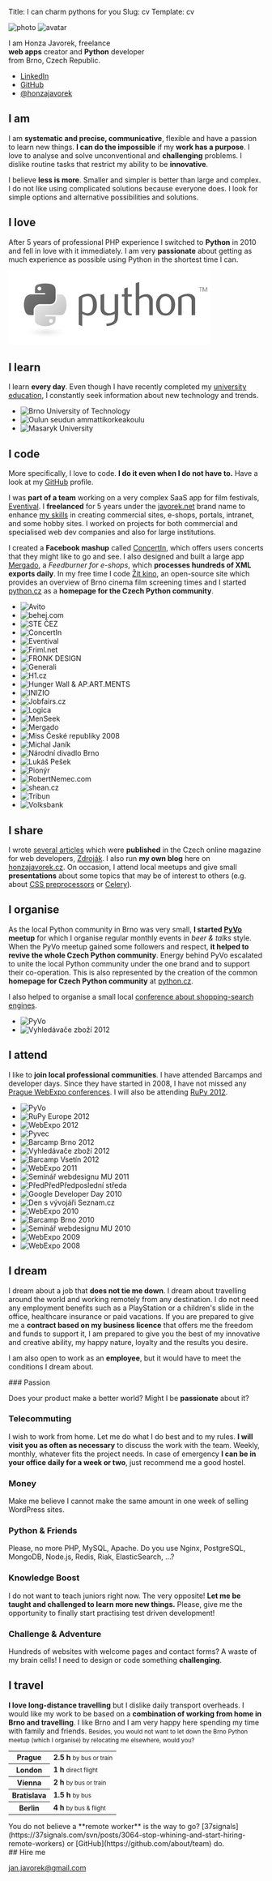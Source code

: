 Title: I can charm pythons for you
Slug: cv
Template: cv

<!--
    mapa s destinacemi kolem brna http://blog.rupy.eu/post/32731707136/brno-bryes + destinace kam jsou prime lety z Brna
    pevne mezery
-->

<div class="lead">
    <p class="images">
        <img class="photo" src="images/honza.jpg" width="150" height="150" alt="photo">
        <img class="avatar" src="https://www.gravatar.com/avatar/d4a28b46d4ac5f2cc601f588becf9f74?s=50" width="50" height="50" alt="avatar">
    </p>
    <p>
        I am Honza Javorek, freelance
        <br><strong>web apps</strong> creator and <strong>Python</strong> developer
        <br>from Brno, Czech Republic.
    </p>
    <ul>
        <li><a href="https://www.linkedin.com/in/honzajavorek">LinkedIn</a></li>
        <li><a href="https://github.com/honzajavorek">GitHub</a></li>
        <li><a href="https://twitter.com/honzajavorek">@honzajavorek</a></li>
    </ul>
</div>

## I am

I am **systematic and precise, communicative**, flexible and have a passion to learn new things. **I can do the impossible** if my **work has a purpose**. I love to analyse and solve unconventional and **challenging** problems. I dislike routine tasks that restrict my ability to be **innovative**.

I believe **less is more**. Smaller and simpler is better than large and complex. I do not like using complicated solutions because everyone does. I look for simple options and alternative possibilities and solutions.

## I love

After 5 years of professional PHP experience I switched to **Python** in 2010 and fell in love with it immediately. I am very **passionate** about getting as much experience as possible using Python in the shortest time I can.

![Python](images/python-grey.png)

## I learn

I learn **every day**. Even though I have recently completed my [university education](http://www.linkedin.com/in/honzajavorek#profile-education), I constantly seek information about new technology and trends.

<ul>
    <li>
        <img src="images/attending/vut.png" alt="Brno University of Technology" title="Brno University of Technology">
    </li>
    <li>
        <img src="images/attending/oamk.png" alt="Oulun seudun ammattikorkeakoulu" title="Oulun seudun ammattikorkeakoulu">
    </li>
    <li>
        <img src="images/attending/mu.png" alt="Masaryk University" title="Masaryk University">
    </li>
</ul>

## I code

More specifically, I love to code. **I do it even when I do not have to.** Have a look at my [GitHub](http://github.com/honzajavorek/) profile.

I was **part of a team** working on a very complex SaaS app for film festivals, [Eventival](http://www.eventival.com/). I **freelanced** for 5 years under the [javorek.net](http://javorek.net) brand name to enhance [my skills](http://www.linkedin.com/in/honzajavorek#profile-skills) in creating commercial sites, e-shops, portals, intranet, and some hobby sites. I worked on projects for both commercial and specialised web dev companies and also for large institutions.

I created a **Facebook mashup** called [ConcertIn](https://apps.facebook.com/concertin/), which offers users concerts that they might like to go and see. I also designed and built a large app [Mergado](http://www.mergado.cz), a *Feedburner for e-shops*, which **processes hundreds of XML exports daily**. In my free time I code [Žít kino](http://zitkino.cz/), an open-source site which provides an overview of Brno cinema film screening times and I started [python.cz](http://python.cz/) as a **homepage for the Czech Python community**.

<ul>
    <li>
        <img src="images/references/avito.png" alt="Avito" title="Avito">
    </li>
    <li>
        <img src="images/references/behej.png" alt="behej.com" title="behej.com">
    </li>
    <li>
        <img src="images/references/cez.png" alt="STE ČEZ" title="STE ČEZ">
    </li>
    <li>
        <img src="images/references/concertin.png" alt="ConcertIn" title="ConcertIn">
    </li>
    <li>
        <img src="images/references/eventival.png" alt="Eventival" title="Eventival">
    </li>
    <li>
        <img src="images/references/friml.png" alt="Friml.net" title="Friml.net">
    </li>
    <li>
        <img src="images/references/fronk.png" alt="FRONK DESIGN" title="FRONK DESIGN">
    </li>
    <li>
        <img src="images/references/generali.png" alt="Generali" title="Generali">
    </li>
    <li>
        <img src="images/references/h1.png" alt="H1.cz" title="H1.cz">
    </li>
    <li>
        <img src="images/references/hungerwall.png" alt="Hunger Wall &amp; AP.ART.MENTS" title="Hunger Wall &amp; AP.ART.MENTS">
    </li>
    <li>
        <img src="images/references/inizio.png" alt="INIZIO" title="INIZIO">
    </li>
    <li>
        <img src="images/references/jobfairs.png" alt="Jobfairs.cz" title="Jobfairs.cz">
    </li>
    <li>
        <img src="images/references/logica.png" alt="Logica" title="Logica">
    </li>
    <li>
        <img src="images/references/menseek.png" alt="MenSeek" title="MenSeek">
    </li>
    <li>
        <img src="images/references/mergado.png" alt="Mergado" title="Mergado">
    </li>
    <li>
        <img src="images/references/miss.png" alt="Miss České republiky 2008" title="Miss České republiky 2008">
    </li>
    <li>
        <img src="images/references/michaljanik.png" alt="Michal Janík" title="Michal Janík">
    </li>
    <li>
        <img src="images/references/ndb.png" alt="Národní divadlo Brno" title="Národní divadlo Brno">
    </li>
    <li>
        <img src="images/references/pesek.png" alt="Lukáš Pešek" title="Lukáš Pešek">
    </li>
    <li>
        <img src="images/references/pionyr.png" alt="Pionýr" title="Pionýr">
    </li>
    <li>
        <img src="images/references/robertnemec.png" alt="RobertNemec.com" title="RobertNemec.com">
    </li>
    <li>
        <img src="images/references/shean.png" alt="shean.cz" title="shean.cz">
    </li>
    <li>
        <img src="images/references/tribun.png" alt="Tribun" title="Tribun">
    </li>
    <li>
        <img src="images/references/volksbank.png" alt="Volksbank" title="Volksbank">
    </li>
</ul>

## I share

I wrote [several articles](http://www.linkedin.com/in/honzajavorek#profile-publications) which were **published** in the Czech online magazine for web developers, [Zdroják](http://zdrojak.cz). I also run **my own blog** here on [honzajavorek.cz](http://honzajavorek.cz). On occasion, I attend local meetups and give small **presentations** about some topics that may be of interest to others (e.g. about [CSS preprocessors](https://speakerdeck.com/u/honzajavorek/p/jak-z-css-vymacknout-maximum) or [Celery](https://speakerdeck.com/u/honzajavorek/p/jak-prezit-frontu-a-nepredbihat)).

## I organise

As the local Python community in Brno was very small, **I started [PyVo](http://lanyrd.com/series/brno-pyvo/) meetup** for which I organise regular monthly events in *beer & talks* style. When the PyVo meetup gained some followers and respect, **it helped to revive the whole Czech Python community**. Energy behind PyVo escalated to unite the local Python community under the one brand and to support their co-operation. This is also represented by the creation of the common **homepage for Czech Python community** at [python.cz](http://python.cz).

I also helped to organise a small local [conference about shopping-search engines](http://www.michaljanik.cz//vyhledavace-zbozi-2012).

<ul>
    <li>
        <img src="images/attending/pyvo.png" alt="PyVo" title="PyVo">
    </li>
    <li>
        <img src="images/attending/zbozi2012.png" alt="Vyhledávače zboží 2012" title="Vyhledávače zboží 2012">
    </li>
</ul>

## I attend

I like to **join local professional communities**. I have attended Barcamps and developer days. Since they have started in 2008, I have not missed any [Prague WebExpo conferences](http://www.webexpo.net). I will also be attending [RuPy 2012](http://rupy.eu/).

<ul>
    <li>
        <img src="images/attending/pyvo.png" alt="PyVo" title="PyVo">
    </li>
    <li>
        <img src="images/attending/rupy.png" alt="RuPy Europe 2012" title="RuPy Europe 2012">
    </li>
    <li>
        <img src="images/attending/webexpo2012.png" alt="WebExpo 2012" title="WebExpo 2012">
    </li>
    <li>
        <img src="images/attending/pyvec.png" alt="Pyvec" title="Pyvec">
    </li>
    <li>
        <img src="images/attending/barcampbrno2012.png" alt="Barcamp Brno 2012" title="Barcamp Brno 2012">
    </li>
    <li>
        <img src="images/attending/zbozi2012.png" alt="Vyhledávače zboží 2012" title="Vyhledávače zboží 2012">
    </li>
    <li>
        <img src="images/attending/barcampvsetin2012.png" alt="Barcamp Vsetín 2012" title="Barcamp Vsetín 2012">
    </li>
    <li>
        <img src="images/attending/webexpo2011.png" alt="WebExpo 2011" title="WebExpo 2011">
    </li>
    <li>
        <img src="images/attending/pv219.png" alt="Seminář webdesignu MU 2011" title="Seminář webdesignu MU 2011">
    </li>
    <li>
        <img src="images/attending/ppps.png" alt="PředPředPředposlední středa" title="PředPředPředposlední středa">
    </li>
    <li>
        <img src="images/attending/gdd2010.png" alt="Google Developer Day 2010" title="Google Developer Day 2010">
    </li>
    <li>
        <img src="images/attending/seznam.png" alt="Den s vývojáři Seznam.cz" title="Den s vývojáři Seznam.cz">
    </li>
    <li>
        <img src="images/attending/webexpo2010.png" alt="WebExpo 2010" title="WebExpo 2010">
    </li>
    <li>
        <img src="images/attending/barcampbrno2010.png" alt="Barcamp Brno 2010" title="Barcamp Brno 2010">
    </li>
    <li>
        <img src="images/attending/pv219.png" alt="Seminář webdesignu MU 2010" title="Seminář webdesignu MU 2010">
    </li>
    <li>
        <img src="images/attending/webexpo2009.png" alt="WebExpo 2009" title="WebExpo 2009">
    </li>
    <li>
        <img src="images/attending/webexpo2008.png" alt="WebExpo 2008" title="WebExpo 2008">
    </li>
</ul>

## I dream

I dream about a job that **does not tie me down**. I dream about travelling around the world and working remotely from any destination. I do not need any employment benefits such as a PlayStation or a children's slide in the office, healthcare insurance or paid vacations. If you are prepared to give me a **contract based on my business licence** that offers me the freedom and funds to support it, I am prepared to give you the best of my innovative and creative ability, my happy nature, loyalty and the results you desire.

I am also open to work as an **employee**, but it would have to meet the conditions I dream about.

<div class="conditions" markdown="1">
### Passion

Does your product make a better world? Might I be **passionate** about it?

### Telecommuting

I wish to work from home. Let me do what I do best and to my rules. **I will visit you as often as necessary** to discuss the work with the team. Weekly, monthly, whatever fits the project needs. In case of emergency **I can be in your office daily for a week or two**, just recommend me a good hostel.

### Money

Make me believe I cannot make the same amount in one week of selling WordPress sites.

### Python & Friends

Please, no more PHP, MySQL, Apache. Do you use Nginx, PostgreSQL, MongoDB, Node.js, Redis, Riak, ElasticSearch, ...?

### Knowledge Boost

I do not want to teach juniors right now. The very opposite! **Let me be taught and challenged to learn more new things.** Please, give me the opportunity to finally start practising test driven development!

### Challenge & Adventure

Hundreds of websites with welcome pages and contact forms? A waste of my brain cells! I need to design or code something **challenging**.
</div>

## I travel

**I love long-distance travelling** but I dislike daily transport overheads. I would like my work to be based on a **combination of working from home in Brno and travelling**. I like Brno and I am very happy here spending my time with family and friends. <small>Besides, you would not want to let down the Brno Python meetup (which I organise) by relocating me elsewhere, would you?</small>

<div class="map">
    <table>
        <tr><th>Prague</th><td><strong>2.5 h</strong> <small>by bus or train</small></td></tr>
        <tr><th>London</th><td><strong>1 h</strong> <small>direct flight</small></td></tr>
        <tr><th>Vienna</th><td><strong>2 h</strong> <small>by bus or train</small></td></tr>
        <tr><th>Bratislava</th><td><strong>1.5 h</strong> <small>by bus</small></td></tr>
        <tr><th>Berlin</th><td><strong>4 h</strong> <small>by bus &amp; flight</small></td></tr>
    </table>
</div>

<div class="caption" markdown="1">
You do not believe a **remote worker** is the way to go? [37signals](https://37signals.com/svn/posts/3064-stop-whining-and-start-hiring-remote-workers) or [GitHub](https://github.com/about/team) do.
</div>

<div class="hire_me" markdown="1">
## Hire me

[jan.javorek@gmail.com](mailto:jan.javorek@gmail.com)
</div>
